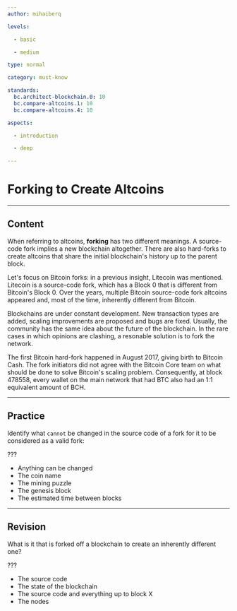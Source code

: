```yaml
---
author: mihaiberq

levels:

  - basic

  - medium

type: normal

category: must-know

standards:
  bc.architect-blockchain.0: 10
  bc.compare-altcoins.1: 10
  bc.compare-altcoins.4: 10

aspects:

  - introduction

  - deep

---
```

# Forking to Create Altcoins

---
## Content

When referring to altcoins, **forking** has two different meanings. A source-code fork implies a new blockchain altogether. There are also hard-forks to create altcoins that share the initial blockchain's history up to the parent block. 

Let's focus on Bitcoin forks: in a previous insight, Litecoin was mentioned. Litecoin is a source-code fork, which has a Block 0 that is different from Bitcoin's Block 0. Over the years, multiple Bitcoin source-code fork altcoins appeared and, most of the time, inherently different from Bitcoin.   

Blockchains are under constant development. New transaction types are added, scaling improvements are proposed and bugs are fixed. Usually, the community has the same idea about the future of the blockchain. In the rare cases in which opinions are clashing, a resonable solution is to fork the network.

The first Bitcoin hard-fork happened in August 2017, giving birth to Bitcoin Cash. The fork initiators did not agree with the Bitcoin Core team on what should be done to solve Bitcoin's scaling problem. Consequently, at block 478558, every wallet on the main network that had BTC also had an 1:1 equivalent amount of BCH.

---
## Practice

Identify what `cannot` be changed in the source code of a fork for it to be considered as a valid fork:

???

* Anything can be changed
* The coin name
* The mining puzzle
* The genesis block
* The estimated time between blocks

---
## Revision

What is it that is forked off a blockchain to create an inherently different one?

???

* The source code
* The state of the blockchain
* The source code and everything up to block X
* The nodes


